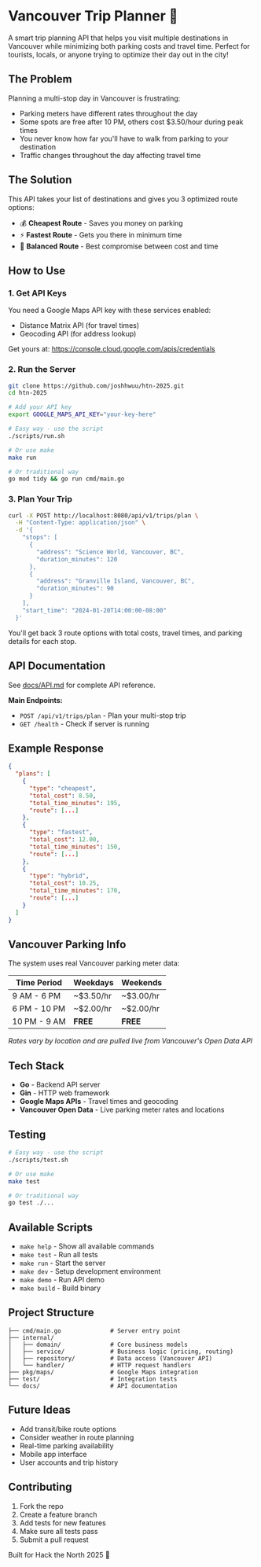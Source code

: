 # Vancouver Trip Planner 🚗

A smart trip planning API that helps you visit multiple destinations in Vancouver while minimizing both parking costs and travel time. Perfect for tourists, locals, or anyone trying to optimize their day out in the city!

## The Problem

Planning a multi-stop day in Vancouver is frustrating:
- Parking meters have different rates throughout the day
- Some spots are free after 10 PM, others cost $3.50/hour during peak times
- You never know how far you'll have to walk from parking to your destination
- Traffic changes throughout the day affecting travel time

## The Solution

This API takes your list of destinations and gives you 3 optimized route options:
- 💰 **Cheapest Route** - Saves you money on parking
- ⚡ **Fastest Route** - Gets you there in minimum time
- 🎯 **Balanced Route** - Best compromise between cost and time

## How to Use

### 1. Get API Keys
You need a Google Maps API key with these services enabled:
- Distance Matrix API (for travel times)
- Geocoding API (for address lookup)

Get yours at: https://console.cloud.google.com/apis/credentials

### 2. Run the Server
```bash
git clone https://github.com/joshhwuu/htn-2025.git
cd htn-2025

# Add your API key
export GOOGLE_MAPS_API_KEY="your-key-here"

# Easy way - use the script
./scripts/run.sh

# Or use make
make run

# Or traditional way
go mod tidy && go run cmd/main.go
```

### 3. Plan Your Trip
```bash
curl -X POST http://localhost:8080/api/v1/trips/plan \
  -H "Content-Type: application/json" \
  -d '{
    "stops": [
      {
        "address": "Science World, Vancouver, BC",
        "duration_minutes": 120
      },
      {
        "address": "Granville Island, Vancouver, BC",
        "duration_minutes": 90
      }
    ],
    "start_time": "2024-01-20T14:00:00-08:00"
  }'
```

You'll get back 3 route options with total costs, travel times, and parking details for each stop.

## API Documentation

See [docs/API.md](docs/API.md) for complete API reference.

**Main Endpoints:**
- `POST /api/v1/trips/plan` - Plan your multi-stop trip
- `GET /health` - Check if server is running

## Example Response

```json
{
  "plans": [
    {
      "type": "cheapest",
      "total_cost": 8.50,
      "total_time_minutes": 195,
      "route": [...]
    },
    {
      "type": "fastest",
      "total_cost": 12.00,
      "total_time_minutes": 150,
      "route": [...]
    },
    {
      "type": "hybrid",
      "total_cost": 10.25,
      "total_time_minutes": 170,
      "route": [...]
    }
  ]
}
```

## Vancouver Parking Info

The system uses real Vancouver parking meter data:

| Time Period | Weekdays | Weekends |
|-------------|----------|----------|
| 9 AM - 6 PM | ~$3.50/hr | ~$3.00/hr |
| 6 PM - 10 PM | ~$2.00/hr | ~$2.00/hr |
| 10 PM - 9 AM | **FREE** | **FREE** |

*Rates vary by location and are pulled live from Vancouver's Open Data API*

## Tech Stack

- **Go** - Backend API server
- **Gin** - HTTP web framework
- **Google Maps APIs** - Travel times and geocoding
- **Vancouver Open Data** - Live parking meter rates and locations

## Testing

```bash
# Easy way - use the script
./scripts/test.sh

# Or use make
make test

# Or traditional way
go test ./...
```

## Available Scripts

- `make help` - Show all available commands
- `make test` - Run all tests
- `make run` - Start the server
- `make dev` - Setup development environment
- `make demo` - Run API demo
- `make build` - Build binary

## Project Structure

```
├── cmd/main.go              # Server entry point
├── internal/
│   ├── domain/              # Core business models
│   ├── service/             # Business logic (pricing, routing)
│   ├── repository/          # Data access (Vancouver API)
│   └── handler/             # HTTP request handlers
├── pkg/maps/                # Google Maps integration
├── test/                    # Integration tests
└── docs/                    # API documentation
```

## Future Ideas

- Add transit/bike route options
- Consider weather in route planning
- Real-time parking availability
- Mobile app interface
- User accounts and trip history

## Contributing

1. Fork the repo
2. Create a feature branch
3. Add tests for new features
4. Make sure all tests pass
5. Submit a pull request

Built for Hack the North 2025 🍁